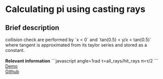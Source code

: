 <h1>Calculating pi using casting rays</h1>
<h2>Brief description</h2>
<div>
collision check are performed by `x < 0` and `tan(0.5) < y/x < tan(0.5)`<br>
where tangent is approximated from its taylor series and stored as a constant.<br>
<br>
<b>Relevant information</b>
```javascript
angle=1rad
τ=all_rays/hit_rays
π=τ/2
```
<a target="_blank" href="https://codepen.io/MartianLord/full/NWdajob">Demo</a><br>
<a target="_blank" href="https://github.com/martian17/raycast-pi">Github</a><br>